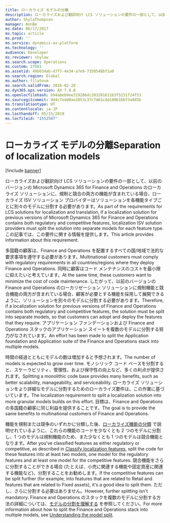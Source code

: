 ```yaml
---
title: ローカライズ モデルの分離
description: ローカライズおよび翻訳向け LCS ソリューションの要件の一部として、以前のバージョンの Microsoft Dynamics 365 for Finance and Operations のローカライズ ソリューションに、規制と競合の両方の機能が含まれている場合、ローカライズ ISV ソリューション プロバイダーはソリューションを各機能タイプごとに別々のモデルに分割する必要があります。 この記事では、この要件に関する情報を提供します。
author: ShylaThompson
manager: AnnBe
ms.date: 06/17/2017
ms.topic: article
ms.prod: ''
ms.service: dynamics-ax-platform
ms.technology: ''
audience: Developer
ms.reviewer: shylaw
ms.search.scope: Operations
ms.custom: 27561
ms.assetid: 49b634ab-d7f7-4e34-a7e9-7350548bf1a0
ms.search.region: Global
ms.author: filatovm
ms.search.validFrom: 2016-02-28
ms.dyn365.ops.version: AX 7.0.0
ms.openlocfilehash: b94a8eb9ee319286dc203201611b3f5151f24f53
ms.sourcegitcommit: 9d4c7edd0ae2053c37c7d81cdd180b16bf3a9d3b
ms.translationtype: HT
ms.contentlocale: ja-JP
ms.lasthandoff: 05/15/2019
ms.locfileid: "1552507"
---
```

# <a name="separation-of-localization-models"></a><span data-ttu-id="0b983-104">ローカライズ モデルの分離</span><span class="sxs-lookup"><span data-stu-id="0b983-104">Separation of localization models</span></span>

[!include [banner](../includes/banner.md)]

<span data-ttu-id="0b983-105">ローカライズおよび翻訳向け LCS ソリューションの要件の一部として、以前のバージョンの Microsoft Dynamics 365 for Finance and Operations のローカライズ ソリューションに、規制と競合の両方の機能が含まれている場合、ローカライズ ISV ソリューション プロバイダーはソリューションを各機能タイプごとに別々のモデルに分割する必要があります。</span><span class="sxs-lookup"><span data-stu-id="0b983-105">As part of the requirements for LCS solutions for localization and translation, if a localization solution for previous versions of Microsoft Dynamics 365 for Finance and Operations contains both regulatory and competitive features, localization ISV solution providers must split the solution into separate models for each feature type.</span></span> <span data-ttu-id="0b983-106">この記事では、この要件に関する情報を提供します。</span><span class="sxs-lookup"><span data-stu-id="0b983-106">This article provides information about this requirement.</span></span>

<span data-ttu-id="0b983-107">多国籍の顧客は、Finance and Operations を配置するすべての国/地域で法的な要求事項を遵守する必要があります。</span><span class="sxs-lookup"><span data-stu-id="0b983-107">Multinational customers must comply with regulatory requirements in all countries/regions where they deploy Finance and Operations.</span></span> <span data-ttu-id="0b983-108">同時に顧客はコード メンテナンスのコストを最小限に抑えたいと考えています。</span><span class="sxs-lookup"><span data-stu-id="0b983-108">At the same time, these customers want to minimize the cost of code maintenance.</span></span> <span data-ttu-id="0b983-109">したがって、以前のバージョンの Finance and Operations のローカリゼーション ソリューションに規制機能と競合機能の両方が含まれている場合、顧客が必要とする機能を採用して展開できるように、ソリューションを別々のモデルに分割する必要があります。</span><span class="sxs-lookup"><span data-stu-id="0b983-109">Therefore, if a localization solution for previous versions of Finance and Operations contains both regulatory and competitive features, the solution must be split into separate models, so that customers can adopt and deploy the features that they require.</span></span> <span data-ttu-id="0b983-110">アプリケーション ファンデーションおよび Finance and Operations スタックのアプリケーション スイートを複数のモデルに分割する努力がなされています。</span><span class="sxs-lookup"><span data-stu-id="0b983-110">An effort has been made to split the Application foundation and Application suite of the Finance and Operations stack into multiple models.</span></span> 

<span data-ttu-id="0b983-111">時間の経過とともにモデルの数は増加すると予想されます。</span><span class="sxs-lookup"><span data-stu-id="0b983-111">The number of models is expected to grow over time.</span></span> <span data-ttu-id="0b983-112">モノシリック コード ベースを分割すると、スケーラビリティ、管理性、および保守性の向上など、多くの利点が提供されます。</span><span class="sxs-lookup"><span data-stu-id="0b983-112">Splitting a monolithic code base provides many benefits, such as better scalability, manageability, and serviceability.</span></span> <span data-ttu-id="0b983-113">ローカライズ ソリューションをより詳細なモデルに分割するためのローカライズ要件は、この作業に基づいています。</span><span class="sxs-lookup"><span data-stu-id="0b983-113">The localization requirement to split a localization solution into more granular models builds on this effort.</span></span> <span data-ttu-id="0b983-114">目標は、Finance and Operations の多国籍の顧客に同じ利益を提供することです。</span><span class="sxs-lookup"><span data-stu-id="0b983-114">The goal is to provide the same benefits to multinational customers of Finance and Operations.</span></span> 

<span data-ttu-id="0b983-115">機能を規制または競争のいずれかに分類した後、[ローカライズ機能の分類](classify-localization-features.md) で説明せれているように、これらの機能のコードを少なくとも 2 つのモデルに分割し、1 つのモデルは規制機能のため、また少なくとも 1 つのモデルは競合機能となります。</span><span class="sxs-lookup"><span data-stu-id="0b983-115">After you've classified features as either regulatory or competitive, as described in [Classify localization features](classify-localization-features.md), split the code for these features into at least two models, one model for the regulatory features and at least one model for the competitive features.</span></span> <span data-ttu-id="0b983-116">競合機能をさらに分割することができる場合 (たとえば、小売に関連する機能や固定資産に関連する機能など)、分割することをお勧めします。</span><span class="sxs-lookup"><span data-stu-id="0b983-116">If the competitive features can be split further (for example, into features that are related to Retail and features that are related to Fixed assets), it's a good idea to split them.</span></span> <span data-ttu-id="0b983-117">ただし、さらに分割する必要はありません。</span><span class="sxs-lookup"><span data-stu-id="0b983-117">However, further splitting isn't mandatory.</span></span> <span data-ttu-id="0b983-118">Finance and Operations のスタックを複数のモデルに分割する方法の詳細については、[モデルの分割を理解する](../dev-tools/model-split.md) を参照してください。</span><span class="sxs-lookup"><span data-stu-id="0b983-118">For more information about how to split the Finance and Operations stack into multiple models, see [Understanding the model split](../dev-tools/model-split.md).</span></span>



